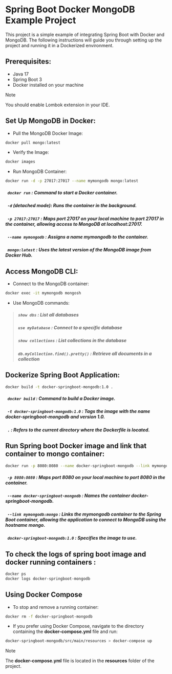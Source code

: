 # Spring Boot Docker MongoDB Example Project

This project is a simple example of integrating Spring Boot with Docker and MongoDB. The following instructions will guide you through setting up the project and running it in a Dockerized environment.

## Prerequisites:

   - Java 17
   - Spring Boot 3
   - Docker installed on your machine
   > [!NOTE]
   >You should enable Lombok extension in your IDE.

## Set Up MongoDB in Docker:
- Pull the MongoDB Docker Image:
```bash
docker pull mongo:latest
```
- Verify the Image:
```bash
docker images
```
- Run MongoDB Container:
```bash
docker run -d -p 27017:27017 --name mymongodb mongo:latest
```
##### &nbsp; `docker run` : Command to start a Docker container.
##### &nbsp; `-d` (detached mode):  Runs the container in the background.
##### &nbsp; `-p 27017:27017` : Maps port 27017 on your local machine to port 27017 in the container, allowing access to MongoDB at localhost:27017.
##### &nbsp; `--name mymongodb` : Assigns a name mymongodb to the container.
##### &nbsp; `mongo:latest` : Uses the latest version of the MongoDB image from Docker Hub.

## Access MongoDB CLI:
- Connect to the MongoDB container:
```bash
docker exec -it mymongodb mongosh
```
- Use MongoDB commands:
> ##### `show dbs` : List all databases
> ##### `use myDatabase` : Connect to a specific database
> ##### `show collections` : List collections in the database
> ##### `db.myCollection.find().pretty()` : Retrieve all documents in a collection

## Dockerize Spring Boot Application:
```bash
docker build -t docker-springboot-mongodb:1.0 .
```
##### &nbsp; `docker build` : Command to build a Docker image.
##### &nbsp; `-t docker-springboot-mongodb:1.0` : Tags the image with the name docker-springboot-mongodb and version 1.0.
##### &nbsp; `.` : Refers to the current directory where the Dockerfile is located.

##  Run Spring boot Docker image and link that container to mongo container:
```bash
docker run -p 8080:8080 --name docker-springboot-mongodb --link mymongodb:mongo -d docker-springboot-mongodb:1.0
```
##### &nbsp; `-p 8080:8080` : Maps port 8080 on your local machine to port 8080 in the container.
##### &nbsp; `--name docker-springboot-mongodb` : Names the container docker-springboot-mongodb.
##### &nbsp; `--link mymongodb:mongo` : Links the mymongodb container to the Spring Boot container, allowing the application to connect to MongoDB using the hostname mongo.
##### &nbsp; `docker-springboot-mongodb:1.0` : Specifies the image to use.

## To check the logs of spring boot image and docker running containers :
```bash
docker ps
docker logs docker-springboot-mongodb
```
## Using Docker Compose
- To stop and remove a running container:
```bash
docker rm -f docker-springboot-mongodb
```
- If you prefer using Docker Compose, navigate to the directory containing the **docker-compose.yml** file and run:
```bash
docker-springboot-mongodb/src/main/resources > docker-compose up
```
> [!NOTE]
> The **docker-compose.yml** file is located in the **resources** folder of the project.





